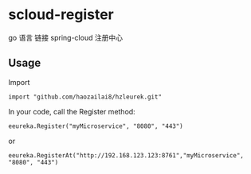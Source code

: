# scloud-register
go 语言 链接 spring-cloud 注册中心 


## Usage

Import

    import "github.com/haozailai8/hzleurek.git"
    
In your code, call the Register method:

    eeureka.Register("myMicroservice", "8080", "443")
    
or
    
    eeureka.RegisterAt("http://192.168.123.123:8761","myMicroservice", "8080", "443")
